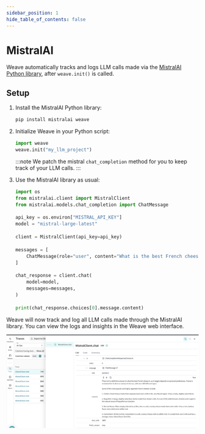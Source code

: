 ```yaml
---
sidebar_position: 1
hide_table_of_contents: false
---
```


# MistralAI

Weave automatically tracks and logs LLM calls made via the [MistralAI Python library](https://github.com/mistralai/client-python), after `weave.init()` is called.

## Setup

1. Install the MistralAI Python library:
   ```bash
   pip install mistralai weave
   ```

2. Initialize Weave in your Python script:
   ```python
   import weave
   weave.init("my_llm_project")
   ```
   :::note
   We patch the mistral `chat_completion` method for you to keep track of your LLM calls.
   :::

3. Use the MistralAI library as usual:

    ```python
    import os
    from mistralai.client import MistralClient
    from mistralai.models.chat_completion import ChatMessage

    api_key = os.environ["MISTRAL_API_KEY"]
    model = "mistral-large-latest"

    client = MistralClient(api_key=api_key)

    messages = [
        ChatMessage(role="user", content="What is the best French cheese?")
    ]

    chat_response = client.chat(
        model=model,
        messages=messages,
    )

    print(chat_response.choices[0].message.content)
    ```

Weave will now track and log all LLM calls made through the MistralAI library. You can view the logs and insights in the Weave web interface.

[![mistral_trace.png](mistral_trace.png)](https://wandb.ai/capecape/mistralai_project/weave/calls)
